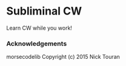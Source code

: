 # Subliminal CW
Learn CW while you work!


### Acknowledgements
morsecodelib Copyright (c) 2015 Nick Touran 